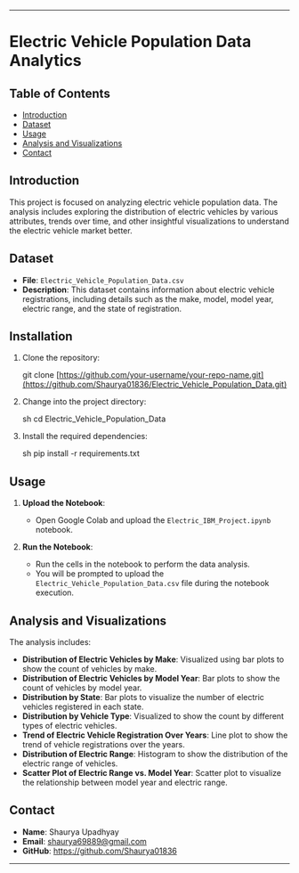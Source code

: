 
---

# Electric Vehicle Population Data Analytics


## Table of Contents

- [Introduction](#introduction)
- [Dataset](#dataset)
- [Usage](#usage)
- [Analysis and Visualizations](#analysis-and-visualizations)
- [Contact](#contact)

## Introduction

This project is focused on analyzing electric vehicle population data. The analysis includes exploring the distribution of electric vehicles by various attributes, trends over time, and other insightful visualizations to understand the electric vehicle market better.

## Dataset

- **File**: `Electric_Vehicle_Population_Data.csv`
- **Description**: This dataset contains information about electric vehicle registrations, including details such as the make, model, model year, electric range, and the state of registration.

## Installation

1. Clone the repository:

    git clone [https://github.com/your-username/your-repo-name.git](https://github.com/Shaurya01836/Electric_Vehicle_Population_Data.git)
    

2. Change into the project directory:

    sh
    cd Electric_Vehicle_Population_Data
    

3. Install the required dependencies:

    sh
    pip install -r requirements.txt


## Usage

1. **Upload the Notebook**:
    - Open Google Colab and upload the `Electric_IBM_Project.ipynb` notebook.

2. **Run the Notebook**:
    - Run the cells in the notebook to perform the data analysis.
    - You will be prompted to upload the `Electric_Vehicle_Population_Data.csv` file during the notebook execution.

## Analysis and Visualizations

The analysis includes:

- **Distribution of Electric Vehicles by Make**: Visualized using bar plots to show the count of vehicles by make.
- **Distribution of Electric Vehicles by Model Year**: Bar plots to show the count of vehicles by model year.
- **Distribution by State**: Bar plots to visualize the number of electric vehicles registered in each state.
- **Distribution by Vehicle Type**: Visualized to show the count by different types of electric vehicles.
- **Trend of Electric Vehicle Registration Over Years**: Line plot to show the trend of vehicle registrations over the years.
- **Distribution of Electric Range**: Histogram to show the distribution of the electric range of vehicles.
- **Scatter Plot of Electric Range vs. Model Year**: Scatter plot to visualize the relationship between model year and electric range.

## Contact

- **Name**: Shaurya Upadhyay
- **Email**: shaurya69889@gmail.com
- **GitHub**: https://github.com/Shaurya01836

---
